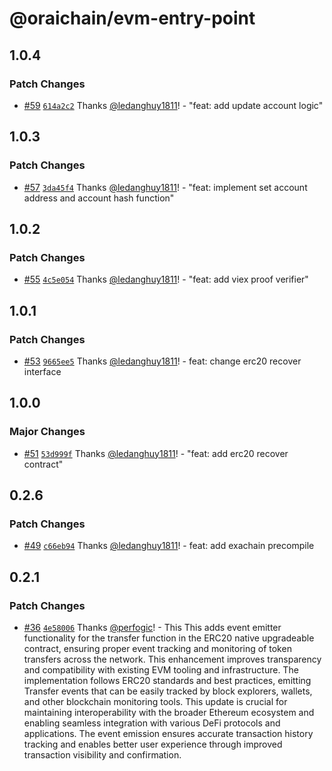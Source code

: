 # @oraichain/evm-entry-point

## 1.0.4

### Patch Changes

- [#59](https://github.com/oraidex/evm-entry-point/pull/59) [`614a2c2`](https://github.com/oraidex/evm-entry-point/commit/614a2c2a70f92e5ae7a9ace8ac1de50bfc1babf6) Thanks [@ledanghuy1811](https://github.com/ledanghuy1811)! - "feat: add update account logic"

## 1.0.3

### Patch Changes

- [#57](https://github.com/oraidex/evm-entry-point/pull/57) [`3da45f4`](https://github.com/oraidex/evm-entry-point/commit/3da45f4e07b49a5d83126350e9eec5f98e4dd6e6) Thanks [@ledanghuy1811](https://github.com/ledanghuy1811)! - "feat: implement set account address and account hash function"

## 1.0.2

### Patch Changes

- [#55](https://github.com/oraidex/evm-entry-point/pull/55) [`4c5e054`](https://github.com/oraidex/evm-entry-point/commit/4c5e054f875bb35f5b68b924e0cd3057deea1c95) Thanks [@ledanghuy1811](https://github.com/ledanghuy1811)! - "feat: add viex proof verifier"

## 1.0.1

### Patch Changes

- [#53](https://github.com/oraidex/evm-entry-point/pull/53) [`9665ee5`](https://github.com/oraidex/evm-entry-point/commit/9665ee58d9d5937116eae7c94e76f00ba611b792) Thanks [@ledanghuy1811](https://github.com/ledanghuy1811)! - feat: change erc20 recover interface

## 1.0.0

### Major Changes

- [#51](https://github.com/oraidex/evm-entry-point/pull/51) [`53d999f`](https://github.com/oraidex/evm-entry-point/commit/53d999f4255562ee97185695f0992710294ae76d) Thanks [@ledanghuy1811](https://github.com/ledanghuy1811)! - "feat: add erc20 recover contract"

## 0.2.6

### Patch Changes

- [#49](https://github.com/oraidex/evm-entry-point/pull/49) [`c66eb94`](https://github.com/oraidex/evm-entry-point/commit/c66eb94244bb2843b531bf0d08e733ee170def8f) Thanks [@ledanghuy1811](https://github.com/ledanghuy1811)! - feat: add exachain precompile

## 0.2.1

### Patch Changes

- [#36](https://github.com/oraidex/evm-entry-point/pull/36) [`4e58006`](https://github.com/oraidex/evm-entry-point/commit/4e58006cf284ce96e936aa1b75e0f90003384002) Thanks [@perfogic](https://github.com/perfogic)! - This This adds event emitter functionality for the transfer function in the ERC20 native upgradeable contract, ensuring proper event tracking and monitoring of token transfers across the network. This enhancement improves transparency and compatibility with existing EVM tooling and infrastructure. The implementation follows ERC20 standards and best practices, emitting Transfer events that can be easily tracked by block explorers, wallets, and other blockchain monitoring tools. This update is crucial for maintaining interoperability with the broader Ethereum ecosystem and enabling seamless integration with various DeFi protocols and applications. The event emission ensures accurate transaction history tracking and enables better user experience through improved transaction visibility and confirmation.
